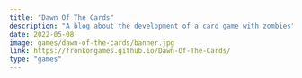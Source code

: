 ```yaml
---
title: "Dawn Of The Cards"
description: "A blog about the development of a card game with zombies"
date: 2022-05-08
image: games/dawn-of-the-cards/banner.jpg
link: https://fronkongames.github.io/Dawn-Of-The-Cards/
type: "games"
---
```

